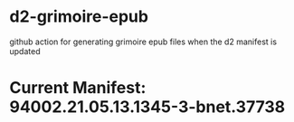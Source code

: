 # d2-grimoire-epub
github action for generating grimoire epub files when the d2 manifest is updated

# Current Manifest: 94002.21.05.13.1345-3-bnet.37738